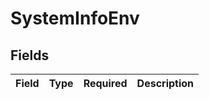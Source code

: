 # SystemInfoEnv


## Fields

| Field       | Type        | Required    | Description |
| ----------- | ----------- | ----------- | ----------- |